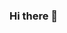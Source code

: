 ### Hi there 👋

<!--
**Musa873142/Musa873142** is a ✨ _special_ ✨ repository because its `README.md` (this file) appears on your GitHub profile.

Here are some ideas to get you started:
         ##  MUSA KHAN ##

- 🔭 I’m currently working on programming 
- 🌱 I’m currently learning html, css, and so on
- 👯 I’m looking to collaborate on blockchain 
- 🤔 I’m looking for help with programming 
- 💬 Ask me about any thing
- 📫 How to reach me: just txt me
- 😄 
- ⚡ Fun fact: ... I am absolutely new🙂😀
-->
